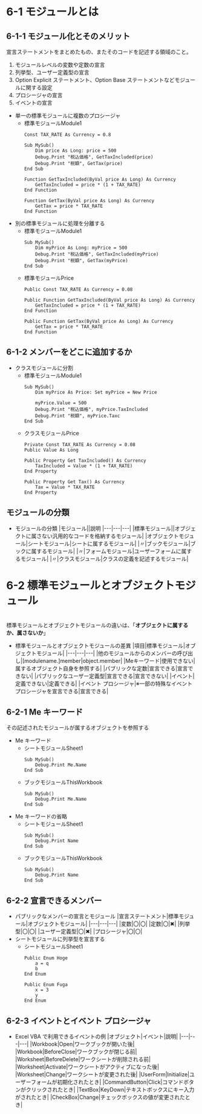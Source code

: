 # 6-1 モジュールとは
## 6-1-1 モジュール化とそのメリット
宣言ステートメントをまとめたもの、またそのコードを記述する領域のこと。
1. モジュールレベルの変数や定数の宣言
1. 列挙型、ユーザー定義型の宣言
1. Option Explicit ステートメント、Option Base ステートメントなどモジュールに関する設定
1. プロシージャの宣言
1. イベントの宣言
- 単一の標準モジュールに複数のプロシージャ
    - 標準モジュールModule1
        ~~~
        Const TAX_RATE As Currency = 0.8
        ~~~
        ~~~
        Sub MySub()
            Dim price As Long: price = 500
            Debug.Print "税込価格", GetTaxIncluded(price)
            Debug.Print "税額", GetTax(price)
        End Sub
        ~~~
        ~~~
        Function GetTaxIncluded(ByVal price As Long) As Currency
            GetTaxIncluded = price * (1 + TAX_RATE)
        End Function
        ~~~
        ~~~
        Function GetTax(ByVal price As Long) As Currency
            GetTax = price * TAX_RATE
        End Function
        ~~~
- 別の標準モジュールに処理を分離する
    - 標準モジュールModule1
        ~~~
        Sub MySub()
            Dim myPrice As Long: myPrice = 500
            Debug.Print "税込価格", GetTaxIncluded(myPrice)
            Debug.Print "税額", GetTax(myPrice)
        End Sub
        ~~~
    - 標準モジュールPrice
        ~~~
        Public Const TAX_RATE As Currency = 0.08
        ~~~
        ~~~
        Public Function GetTaxIncluded(ByVal price As Long) As Currency
            GetTaxIncluded = price * (1 + TAX_RATE)
        End Function
        ~~~
        ~~~
        Public Function GetTax(ByVal price As Long) As Currency
            GetTax = price * TAX_RATE
        End Function
        ~~~
## 6-1-2 メンバーをどこに追加するか
- クラスモジュールに分割
    - 標準モジュールModule1
        ~~~
        Sub MySub()
            Dim myPrice As Price: Set myPrice = New Price

            myPrice.Value = 500
            Debug.Print "税込価格", myPrice.TaxIncluded
            Debug.Print "税額", myPrice.Taxc
        End Sub
        ~~~
    - クラスモジュールPrice
        ~~~
        Private Const TAX_RATE As Currency = 0.08
        Public Value As Long
        ~~~
        ~~~
        Public Property Get TaxIncluded() As Currency
            TaxIncluded = Value * (1 + TAX_RATE)
        End Property
        ~~~
        ~~~
        Public Property Get Tax() As Currency
            Tax = Value * TAX_RATE
        End Property
        ~~~
## モジュールの分類
- モジュールの分類
    |モジュール||説明
    |---|---|---|
    |標準モジュール||オブジェクトに属さない汎用的なコードを格納するモジュール|
    |オブジェクトモジュール|シートモジュール|シートに属するモジュール|
    |〃|ブックモジュール|ブックに属するモジュール|
    |〃|フォームモジュール|ユーザーフォームに属するモジュール|
    |〃|クラスモジュール|クラスの定義を記述するモジュール|
# 6-2 標準モジュールとオブジェクトモジュール
<br>標準モジュールとオブジェクトモジュールの違いは、「**オブジェクトに属するか、属さないか**」
- 標準モジュールとオブジェクトモジュールの差異
    |項目|標準モジュール|オブジェクトモジュール|
    |---|---|---|
    |他のモジュールからのメンバーの呼び出し|[modulename.]member|object.member|
    |Meキーワード|使用できない|属するオブジェクト自身を参照する|
    |パブリックな定数|宣言できる|宣言できない|
    |パブリックなユーザー定義型|宣言できる|宣言できない|
    |イベント|定義できない|定義できる|
    |イベント プロシージャ|※一部の特殊なイベント プロシージャを宣言できる|宣言できる|
## 6-2-1 Me キーワード
その記述されたモジュールが属するオブジェクトを参照する
- Me キーワード
    - シートモジュールSheet1
        ~~~
        Sub MySub()
            Debug.Print Me.Name
        End Sub
        ~~~
    - ブックモジュールThisWorkbook
        ~~~
        Sub MySub()
            Debug.Print Me.Name
        End Sub
        ~~~
- Me キーワードの省略
    - シートモジュールSheet1
        ~~~
        Sub MySub()
            Debug.Print Name
        End Sub
        ~~~
    - ブックモジュールThisWorkbook
        ~~~
        Sub MySub()
            Debug.Print Name
        End Sub
        ~~~
## 6-2-2 宣言できるメンバー
- パブリックなメンバーの宣言とモジュール
    |宣言ステートメント|標準モジュール|オブジェクトモジュール|
    |---|---|---|
    |変数|〇|〇|
    |定数|〇|✖|
    |列挙型|〇|〇|
    |ユーザー定義型|〇|✖|
    |プロシージャ|〇|〇|
- シートモジュールに列挙型を宣言する
    - シートモジュールSheet1
        ~~~
        Public Enum Hoge
            a = q
            b
        End Enum

        Public Enum Fuga
            x = 3
            y
        End Enum
        ~~~
## 6-2-3 イベントとイベント プロシージャ
- Excel VBA で利用できるイベントの例
    |オブジェクト|イベント|説明|
    |---|---|---|
    |Workbook|Open|ワークブックが開いた後|
    |Workbook|BeforeClose|ワークブックが閉じる前|
    |Worksheet|BeforeDelete|ワークシートが削除される前|
    |Worksheet|Activate|ワークシートがアクティブになった後|
    |Worksheet|Change|ワークシートが変更された後|
    |UserForm|Initialize|ユーザーフォームが初期化されたとき|
    |CommandButton|Click|コマンドボタンがクリックされたとき|
    |TextBox|KeyDown|テキストボックスにキー入力がされたとき|
    |CheckBox|Change|チェックボックスの値が変更されたとき|